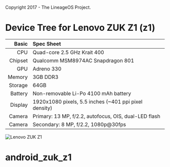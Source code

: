 Copyright 2017 - The LineageOS Project.

Device Tree for Lenovo ZUK Z1 (z1)
===========================================

Basic   | Spec Sheet
-------:|:-------------------------
CPU     | Quad-core 2.5 GHz Krait 400
Chipset | Qualcomm MSM8974AC Snapdragon 801
GPU     | Adreno 330
Memory  | 3GB DDR3
Storage | 64GB
Battery | Non-removable Li-Po 4100 mAh battery
Display | 1920x1080 pixels, 5.5 inches (~401 ppi pixel density)
Camera  | Primary: 13 MP, f/2.2, autofocus, OIS, dual-LED flash
Camera	| Secondary: 8 MP, f/2.2, 1080p@30fps

![Lenovo ZUK Z1](http://cdn2.gsmarena.com/vv/pics/lenovo/lenovo-zuk-z1-1.jpg "Lenovo ZUK Z1")
 
# android_zuk_z1
